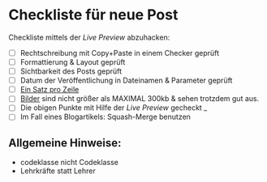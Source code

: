 # Checkliste für neue Post
Checkliste mittels der _Live Preview_ abzuhacken:

- [ ] Rechtschreibung mit Copy+Paste in einem Checker geprüft
- [ ] Formattierung & Layout geprüft
- [ ] Sichtbarkeit des Posts geprüft
- [ ] Datum der Veröffentlichung in Dateinamen & Parameter geprüft
- [ ] [Ein Satz pro Zeile](https://github.com/adessoAG/devblog/blob/master/examples/2017-08-10-blog-post-guide.md#ein-satz-pro-zeile)
- [ ] [Bilder](https://resizeimage.net/) sind nicht größer als MAXIMAL 300kb & sehen trotzdem gut aus.
- [ ] Die obigen Punkte mit Hilfe der _Live Preview_ gecheckt
_
- [ ] Im Fall eines Blogartikels: Squash-Merge benutzen 

## Allgemeine Hinweise:
- codeklasse nicht Codeklasse
- Lehrkräfte statt Lehrer